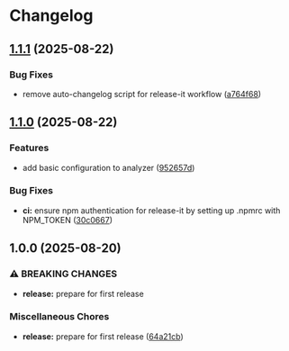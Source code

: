 # Changelog

## [1.1.1](https://github.com/henryhale/worstcase/compare/v1.1.0...v1.1.1) (2025-08-22)

### Bug Fixes

* remove auto-changelog script for release-it workflow ([a764f68](https://github.com/henryhale/worstcase/commit/a764f6805f3f65ab31aacb18906f5915f0887964))

## [1.1.0](https://github.com/henryhale/worstcase/compare/v1.0.0...v1.1.0) (2025-08-22)

### Features

* add basic configuration to analyzer ([952657d](https://github.com/henryhale/worstcase/commit/952657ded1292a998a9fdcc4524d473f900acffc))

### Bug Fixes

* **ci:** ensure npm authentication for release-it by setting up .npmrc with NPM_TOKEN ([30c0667](https://github.com/henryhale/worstcase/commit/30c06673ed2c983633931983e981f6a19d768692))

## 1.0.0 (2025-08-20)

### ⚠ BREAKING CHANGES

* **release:** prepare for first release

### Miscellaneous Chores

* **release:** prepare for first release ([64a21cb](https://github.com/henryhale/worstcase/commit/64a21cbb364d1e0527c5c0ada16426ccaf43d4d4))
